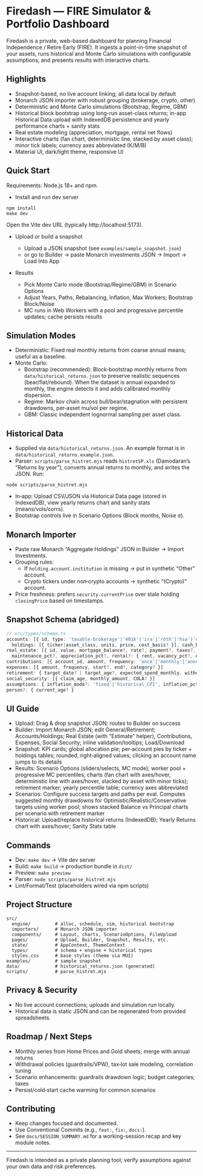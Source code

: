 # Firedash — FIRE Simulator & Portfolio Dashboard

Firedash is a private, web-based dashboard for planning Financial Independence / Retire Early (FIRE). It ingests a point-in-time snapshot of your assets, runs historical and Monte Carlo simulations with configurable assumptions, and presents results with interactive charts.

## Highlights
- Snapshot-based, no live account linking; all data local by default
- Monarch JSON importer with robust grouping (brokerage, crypto, other)
- Deterministic and Monte Carlo simulations (Bootstrap, Regime, GBM)
- Historical block bootstrap using long-run asset-class returns; in-app Historical Data upload with IndexedDB persistence and yearly performance charts + sanity stats
- Real estate modeling (appreciation, mortgage, rental net flows)
- Interactive charts (fan chart, deterministic line, stacked by asset class); minor tick labels; currency axes abbreviated (K/M/B)
- Material UI, dark/light theme, responsive UI

## Quick Start
Requirements: Node.js 18+ and npm.

- Install and run dev server
```
npm install
make dev
```
Open the Vite dev URL (typically http://localhost:5173).

- Upload or build a snapshot
  - Upload a JSON snapshot (see `examples/sample_snapshot.json`)
  - or go to Builder → paste Monarch investments JSON → Import → Load Into App

- Results
  - Pick Monte Carlo mode (Bootstrap/Regime/GBM) in Scenario Options
  - Adjust Years, Paths, Rebalancing, Inflation, Max Workers; Bootstrap Block/Noise
  - MC runs in Web Workers with a pool and progressive percentile updates; cache persists results

## Simulation Modes
- Deterministic: Fixed real monthly returns from coarse annual means; useful as a baseline.
- Monte Carlo:
  - Bootstrap (recommended): Block‑bootstrap monthly returns from `data/historical_returns.json` to preserve realistic sequences (bear/flat/rebound). When the dataset is annual expanded to monthly, the engine detects it and adds calibrated monthly dispersion.
  - Regime: Markov chain across bull/bear/stagnation with persistent drawdowns, per‑asset mu/vol per regime.
  - GBM: Classic independent lognormal sampling per asset class.

## Historical Data
- Supplied via `data/historical_returns.json`. An example format is in `data/historical_returns.example.json`.
- Parser: `scripts/parse_histret.mjs` reads `histretSP.xls` (Damodaran’s “Returns by year”), converts annual returns to monthly, and writes the JSON. Run:
```
node scripts/parse_histret.mjs
```
- In‑app: Upload CSV/JSON via Historical Data page (stored in IndexedDB), view yearly returns chart and sanity stats (means/vols/corrs).
- Bootstrap controls live in Scenario Options (Block months, Noise σ).

## Monarch Importer
- Paste raw Monarch “Aggregate Holdings” JSON in Builder → Import Investments.
- Grouping rules:
  - If `holding.account.institution` is missing → put in synthetic “Other” account.
  - Crypto tickers under non‑crypto accounts → synthetic “(Crypto)” account.
- Price freshness: prefers `security.currentPrice` over stale holding `closingPrice` based on timestamps.

## Snapshot Schema (abridged)
```ts
// src/types/schema.ts
accounts: [{ id, type: 'taxable-brokerage'|'401k'|'ira'|'roth'|'hsa'|'cash'|'crypto'|'other',
  holdings: [{ ticker|asset_class, units, price, cost_basis? }], cash_balance? }]
real_estate: [{ id, value, mortgage_balance?, rate?, payment?, taxes?, insurance?,
  maintenance_pct?, appreciation_pct?, rental?: { rent, vacancy_pct?, expenses? }, zip? }]
contributions: [{ account_id, amount, frequency: 'once'|'monthly'|'annual', start?, end? }]
expenses: [{ amount, frequency, start?, end?, category? }]
retirement: { target_date? | target_age?, expected_spend_monthly, withdrawal_strategy? }
social_security: [{ claim_age, monthly_amount, COLA? }]
assumptions: { inflation_mode?: 'fixed'|'historical_CPI', inflation_pct?, rebalancing?: { frequency?, threshold_pct? }, tax_profile? }
person?: { current_age? }
```

## UI Guide
- Upload: Drag & drop snapshot JSON; routes to Builder on success
- Builder: Import Monarch JSON; edit General/Retirement; Accounts/Holdings; Real Estate (with “Estimate” helper), Contributions, Expenses, Social Security; inline validation/tooltips; Load/Download
- Snapshot: KPI cards; global allocation pie; per‑account pies by ticker + holdings tables; rounded, right‑aligned values; clicking an account name jumps to its details
- Results: Scenario Options (sliders/selects, MC mode); worker pool + progressive MC percentiles; charts (fan chart with axes/hover, deterministic line with axes/hover, stacked by asset with minor ticks); retirement marker; yearly percentile table; currency axes abbreviated
- Scenarios: Configure success targets and paths per eval. Computes suggested monthly drawdowns for Optimistic/Realistic/Conservative targets using worker pool; shows stacked Balance vs Principal charts per scenario with retirement marker
- Historical: Upload/replace historical returns (IndexedDB); Yearly Returns chart with axes/hover; Sanity Stats table

## Commands
- Dev: `make dev`  → Vite dev server
- Build: `make build` → production bundle in `dist/`
- Preview: `make preview`
- Parser: `node scripts/parse_histret.mjs`
- Lint/Format/Test (placeholders wired via npm scripts)

## Project Structure
```
src/
  engine/         # alloc, schedule, sim, historical bootstrap
  importers/      # Monarch JSON importer
  components/     # Layout, charts, ScenarioOptions, FileUpload
  pages/          # Upload, Builder, Snapshot, Results, etc.
  state/          # AppContext, ThemeContext
  types/          # schema + engine + historical types
  styles.css      # base styles (theme via MUI)
examples/         # sample snapshot
data/             # historical_returns.json (generated)
scripts/          # parse_histret.mjs
```

## Privacy & Security
- No live account connections; uploads and simulation run locally.
- Historical data is static JSON and can be regenerated from provided spreadsheets.

## Roadmap / Next Steps
- Monthly series from Home Prices and Gold sheets; merge with annual returns
- Withdrawal policies (guardrails/VPW), tax‑lot sale modeling, correlation tuning
- Scenario enhancements: guardrails drawdown logic; budget categories; taxes
- Persist/cold‑start cache warming for common scenarios

## Contributing
- Keep changes focused and documented.
- Use Conventional Commits (e.g., `feat:`, `fix:`, `docs:`).
- See `docs/SESSION_SUMMARY.md` for a working-session recap and key module notes.

---
Firedash is intended as a private planning tool; verify assumptions against your own data and risk preferences.
